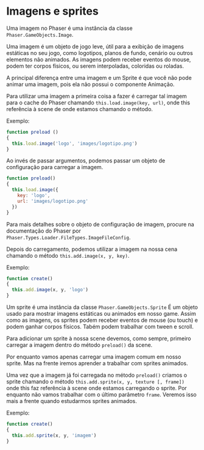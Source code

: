 # Imagens e sprites

Uma imagem no Phaser é uma instância da classe ``Phaser.GameObjects.Image``.

Uma imagem é um objeto de jogo leve, útil para a exibição de imagens estáticas no seu jogo, como logotipos, planos de fundo, cenário ou outros elementos não animados. As imagens podem receber eventos do mouse, podem ter corpos físicos, ou serem interpoladas, coloridas ou roladas.

A principal diferença entre uma imagem e um Sprite é que você não pode animar uma imagem, pois ela não possui o componente Animação.

Para utilizar uma imagem a primeira coisa a fazer é carregar tal imagem para o cache do Phaser chamando ``this.load.image(key, url)``, onde this referência à scene de onde estamos chamando o método.

Exemplo:

````javascript
function preload ()
{
  this.load.image('logo', 'images/logotipo.png')
}
````
Ao invés de passar argumentos, podemos passar um objeto de configuração para carregar a imagem.

````javascript
function preload()
{
  this.load.image({
    key: 'logo',
    url: 'images/logotipo.png'
  })
}
````
Para mais detalhes sobre o objeto de configuração de imagem, procure na documentação do Phaser por ``Phaser.Types.Loader.FileTypes.ImageFileConfig``.

Depois do carregamento, podemos utilizar a imagem na nossa cena chamando o método ``this.add.image(x, y, key)``.

Exemplo:

````javascript
function create()
{
  this.add.image(x, y, 'logo')
}
````
Um sprite é uma instância da classe ``Phaser.GameObjects.Sprite``
É um objeto usado para mostrar imagens estáticas ou animados em nosso game. Assim como as imagens, os sprites podem receber eventos de mouse (ou touch) e podem ganhar corpos físicos. Tabém podem trabalhar com tween e scroll.

Para adicionar um sprite à nossa scene devemos, como sempre, primeiro carregar a imagem dentro do método ``preload()`` da scene.

Por enquanto vamos apenas carregar uma imagem comum em nosso sprite. Mas na frente iremos aprender a trabalhar com sprites animados.

Uma vez que a imagem já foi carregada no método ``preload()`` criamos o sprite chamando o método ``this.add.sprite(x, y, texture [, frame])`` onde this faz referência à scene onde estamos carregando o sprite. Por enquanto não vamos trabalhar com o último parâmetro ``frame``. Veremos isso mais a frente quando estudarmos sprites animados.

Exemplo:

````javascript
function create()
{
  this.add.sprite(x, y, 'imagem')
}
````
